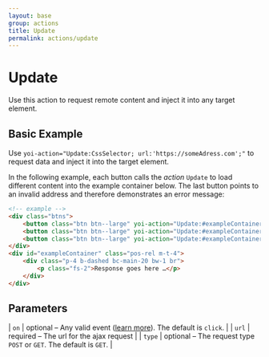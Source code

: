 ```yaml
---
layout: base
group: actions
title: Update
permalink: actions/update
---
```


# Update

<p class="intro">Use this action to request remote content and inject it into any target element.</p>

## Basic Example

Use `yoi-action="Update:CssSelector; url:'https://someAdress.com';"` to request data and inject it into the target element.

In the following example, each button calls the _action_ `Update` to load different content into the example container below. The last button points to an invalid address and therefore demonstrates an error message:

```html
<!-- example -->
<div class="btns">
    <button class="btn btn--large" yoi-action="Update:#exampleContainer; url:demos/ajaxSource-1.html;">What is Valium?</button>
    <button class="btn btn--large" yoi-action="Update:#exampleContainer; url:demos/ajaxSource-2.html;">What is Strychnine?</button>
    <button class="btn btn--large" yoi-action="Update:#exampleContainer; url:demos/ajaxSource-xyz.html;">42?</button>
</div>
<div id="exampleContainer" class="pos-rel m-t-4">
    <div class="p-4 b-dashed bc-main-20 bw-1 br">
        <p class="fs-2">Response goes here …</p>
    </div>
</div>
```

## Parameters

| `on`   | optional – Any valid event ([learn more](actions/index.html#the-on-parameter)). The default is `click`. |
| `url`  | required – The url for the ajax request                                                                 |
| `type` | optional – The request type `POST` or `GET`. The default is `GET`.                                      |